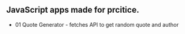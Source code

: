 ## JavaScript apps made for prcitice.

- 01 Quote Generator - fetches API to get random quote and author
